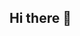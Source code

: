 ## Hi there 👋

<!--
**nathy-ff/nathy-ff** is a ✨ _special_ ✨ repository because its `README.md` (this file) appears on your GitHub profile.

Here are some ideas to get you started:

- 🔭 I’m currently working on SINDERC SP
- 🌱 I’m currently learning new programming languages
- 📫 How to reach me: https://linkedin.com/in/nathaliaff
-->
